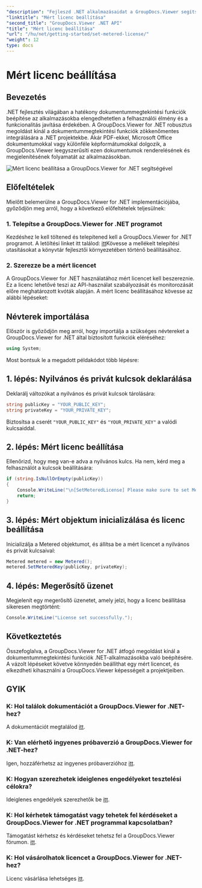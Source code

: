 ```yaml
---
"description": "Fejleszd .NET alkalmazásaidat a GroupDocs.Viewer segítségével a zökkenőmentes dokumentummegtekintés érdekében. Könnyedén integráld a dokumentumrenderelési funkciókat projektjeidbe."
"linktitle": "Mért licenc beállítása"
"second_title": "GroupDocs.Viewer .NET API"
"title": "Mért licenc beállítása"
"url": "/hu/net/getting-started/set-metered-license/"
"weight": 12
type: docs
---
```

# Mért licenc beállítása

## Bevezetés
.NET fejlesztés világában a hatékony dokumentummegtekintési funkciók beépítése az alkalmazásokba elengedhetetlen a felhasználói élmény és a funkcionalitás javítása érdekében. A GroupDocs.Viewer for .NET robusztus megoldást kínál a dokumentummegtekintési funkciók zökkenőmentes integrálására a .NET projektekbe. Akár PDF-ekkel, Microsoft Office dokumentumokkal vagy különféle képformátumokkal dolgozik, a GroupDocs.Viewer leegyszerűsíti ezen dokumentumok renderelésének és megjelenítésének folyamatát az alkalmazásokban.

![Mért licenc beállítása a GroupDocs.Viewer for .NET segítségével](/viewer/getting-started/set-metered-license.png)

## Előfeltételek
Mielőtt belemerülne a GroupDocs.Viewer for .NET implementációjába, győződjön meg arról, hogy a következő előfeltételek teljesülnek:
### 1. Telepítse a GroupDocs.Viewer for .NET programot
Kezdéshez le kell töltened és telepítened kell a GroupDocs.Viewer for .NET programot. A letöltési linket itt találod: [itt](https://releases.groupdocs.com/viewer/net/)Kövesse a mellékelt telepítési utasításokat a könyvtár fejlesztői környezetében történő beállításához.
### 2. Szerezze be a mért licencet
A GroupDocs.Viewer for .NET használatához mért licencet kell beszereznie. Ez a licenc lehetővé teszi az API-használat szabályozását és monitorozását előre meghatározott kvóták alapján. A mért licenc beállításához kövesse az alábbi lépéseket:

## Névterek importálása
Először is győződjön meg arról, hogy importálja a szükséges névtereket a GroupDocs.Viewer for .NET által biztosított funkciók eléréséhez:
```csharp
using System;
```

Most bontsuk le a megadott példakódot több lépésre:
## 1. lépés: Nyilvános és privát kulcsok deklarálása
Deklarálj változókat a nyilvános és privát kulcsok tárolására:
```csharp
string publicKey = "YOUR_PUBLIC_KEY";
string privateKey = "YOUR_PRIVATE_KEY";
```
Biztosítsa a cserét `"YOUR_PUBLIC_KEY"` és `"YOUR_PRIVATE_KEY"` a valódi kulcsaiddal.
## 2. lépés: Mért licenc beállítása
Ellenőrizd, hogy meg van-e adva a nyilvános kulcs. Ha nem, kérd meg a felhasználót a kulcsok beállítására:
```csharp
if (string.IsNullOrEmpty(publicKey))
{
    Console.WriteLine("\n[SetMeteredLicense] Please make sure to set Metered keys. Learn more at https://purchase.groupdocs.com/faqs/licensing/metered.");
    return;
}
```
## 3. lépés: Mért objektum inicializálása és licenc beállítása
Inicializálja a Metered objektumot, és állítsa be a mért licencet a nyilvános és privát kulcsaival:
```csharp
Metered metered = new Metered();
metered.SetMeteredKey(publicKey, privateKey);
```
## 4. lépés: Megerősítő üzenet
Megjelenít egy megerősítő üzenetet, amely jelzi, hogy a licenc beállítása sikeresen megtörtént:
```csharp
Console.WriteLine("License set successfully.");
```

## Következtetés
Összefoglalva, a GroupDocs.Viewer for .NET átfogó megoldást kínál a dokumentummegtekintési funkciók .NET-alkalmazásokba való beépítésére. A vázolt lépéseket követve könnyedén beállíthat egy mért licencet, és elkezdheti kihasználni a GroupDocs.Viewer képességeit a projektjeiben.
## GYIK
### K: Hol találok dokumentációt a GroupDocs.Viewer for .NET-hez?
A dokumentációt megtalálod [itt](https://tutorials.groupdocs.com/viewer/net/).
### K: Van elérhető ingyenes próbaverzió a GroupDocs.Viewer for .NET-hez?
Igen, hozzáférhetsz az ingyenes próbaverzióhoz [itt](https://releases.groupdocs.com/).
### K: Hogyan szerezhetek ideiglenes engedélyeket tesztelési célokra?
Ideiglenes engedélyek szerezhetők be [itt](https://purchase.groupdocs.com/temporary-license/).
### K: Hol kérhetek támogatást vagy tehetek fel kérdéseket a GroupDocs.Viewer for .NET programmal kapcsolatban?
Támogatást kérhetsz és kérdéseket tehetsz fel a GroupDocs.Viewer fórumon. [itt](https://forum.groupdocs.com/c/viewer/9).
### K: Hol vásárolhatok licencet a GroupDocs.Viewer for .NET-hez?
Licenc vásárlása lehetséges [itt](https://purchase.groupdocs.com/buy).